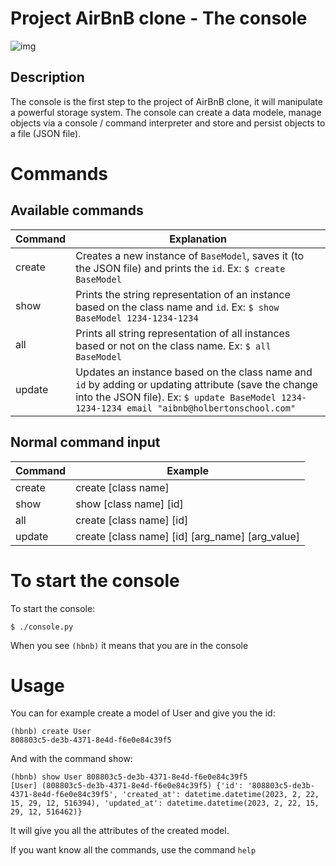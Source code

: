 # Project AirBnB clone - The console

![img](https://s3.eu-west-3.amazonaws.com/hbtn.intranet/uploads/medias/2018/6/815046647d23428a14ca.png?X-Amz-Algorithm=AWS4-HMAC-SHA256&X-Amz-Credential=AKIA4MYA5JM5DUTZGMZG%2F20230222%2Feu-west-3%2Fs3%2Faws4_request&X-Amz-Date=20230222T140234Z&X-Amz-Expires=86400&X-Amz-SignedHeaders=host&X-Amz-Signature=c3554c6ee8d5266896e0555bd009993b6fbeffb8a52a5697f9d05c415cfd6c17)

## Description
The console is the first step to the project of AirBnB clone, it will manipulate a powerful storage system. The console can create a data modele, manage objects via a console / command interpreter and store and persist objects to a file (JSON file).

# Commands

## Available commands
|Command| Explanation |
|--|--|
| create | Creates a new instance of `BaseModel`, saves it (to the JSON file) and prints the `id`. Ex: `$ create BaseModel`  |
| show | Prints the string representation of an instance based on the class name and `id`. Ex: `$ show BaseModel 1234-1234-1234` |
| all | Prints all string representation of all instances based or not on the class name. Ex: `$ all BaseModel` |
| update | Updates an instance based on the class name and `id` by adding or updating attribute (save the change into the JSON file). Ex: `$ update BaseModel 1234-1234-1234 email "aibnb@holbertonschool.com"` |

## Normal command input

|Command| Example|
|--|--|
|create| create [class name] |
|show| show [class name] [id] |
|all| create [class name] [id]|
|update| create [class name] [id] [arg_name] [arg_value]|

# To start the console
To start the console:
```
$ ./console.py
```
When you see `(hbnb)` it means that you are in the console

# Usage
You can for example create a model of User and give you the id:
```
(hbnb) create User
808803c5-de3b-4371-8e4d-f6e0e84c39f5
````
And with the command show:
```
(hbnb) show User 808803c5-de3b-4371-8e4d-f6e0e84c39f5
[User] (808803c5-de3b-4371-8e4d-f6e0e84c39f5) {'id': '808803c5-de3b-4371-8e4d-f6e0e84c39f5', 'created_at': datetime.datetime(2023, 2, 22, 15, 29, 12, 516394), 'updated_at': datetime.datetime(2023, 2, 22, 15, 29, 12, 516462)}
```
It will give you all the attributes of the created model.

If you want know all the commands, use the command `help`
